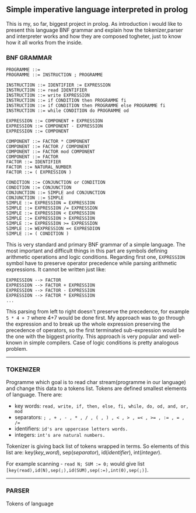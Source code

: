 ## Simple imperative language interpreted in prolog

This is my, so far, biggest project in prolog. As introduction i would like to present this language BNF grammar and explain how the tokenizer,parser and interpreter works and how they are composed togheter, just to know how it all works from the inside.

### BNF GRAMMAR

```
PROGRAMME ::=
PROGRAMME ::= INSTRUCTION ; PROGRAMME

INSTRUCTION ::= IDENTIFIER := EXPRESSION
INSTRUCTION ::= read IDENTIFIER
INSTRUCTION ::= write EXPRESSION
INSTRUCTION ::= if CONDITION then PROGRAMME fi
INSTRUCTION ::= if CONDITION then PROGRAMME else PROGRAMME fi
INSTRUCTION ::= while CONDITION do PROGRAMME od

EXPRESSION ::= COMPONENT + EXPRESSION
EXPRESSION ::= COMPONENT - EXPRESSION
EXPRESSION ::= COMPONENT

COMPONENT ::= FACTOR * COMPONENT
COMPONENT ::= FACTOR / COMPONENT
COMPONENT ::= FACTOR mod COMPONENT
COMPONENT ::= FACTOR
FACTOR ::= IDENTIFIER
FACTOR ::= NATURAL_NUMBER
FACTOR ::= ( EXPRESSION )

CONDITION ::= CONJUNCTION or CONDITION
CONDITION ::= CONJUNCTION
CONJUNCTION ::= SIMPLE and CONJUNCTION
CONJUNCTION ::= SIMPLE
SIMPLE ::= EXPRESSION = EXPRESSION
SIMPLE ::= EXPRESSION /= EXPRESSION
SIMPLE ::= EXPRESSION < EXPRESSION
SIMPLE ::= EXPRESSION > EXPRESSION
SIMPLE ::= EXPRESSION >= EXPRESSION
SIMPLE ::= WEXPRESSION =< EXPRESDION
SIMPLE ::= ( CONDITION )
```

This is very standard and primary BNF grammar of a simple language. The most important and difficult things in this part are symbols defining arithmetic operations and logic conditions. Regarding first one, ```EXPRESSION``` symbol have to preserve operator precedence while parsing arithmetic expressions. It cannot be written just like:

```
EXPRESSION --> FACTOR
EXPRESSION --> FACTOR + EXPRESSION
EXPRESSION --> FACTOR - EXPRESSION
EXPRESSION --> FACTOR * EXPRESSION
...
```
This parsing from left to right doesn't preserve the precedence, for example ```5 * 4 + 7``` where 4+7 would be done first. My approach was to go through the expression and to break up the whole expression preserving the precedence of operators, so the first terminated sub-expression would be the one with the biggest priority. This approach is very popular and well-known in simple compilers. Case of logic conditions is pretty analogous problem.

<hr>

### TOKENIZER

Programme which goal is to read char stream(programme in our language) and change this data to a tokens list. Tokens are defined smallest elements of language. There are: 
  * key words:  ```read, write, if, then, else, fi, while, do, od, and, or, mod```
  * separators:  ```; , + , - , * , / , ( , ) , < , > , =< , >= , := , = , /= ```
  * identifiers:  ```id's are uppercase letters words.```
  * integers:  ```int's are natural numbers.```

Tokenizer is giving back list of tokens wrapped in terms. So elements of this list are: key(*key_word*), sep(*separator*), id(*identifier*), int(*integer*).

For example scanning - ```read N; SUM := 0;``` would give list ```[key(read),id(N),sep(;),id(SUM),sep(:=),int(0),sep(;)]```.

<hr>

### PARSER

Tokens of language 
